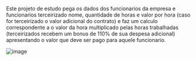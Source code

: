 Este projeto de estudo pega os dados dos funcionarios da empresa e funcionarios terceirizado nome, quantidade de horas e valor por hora (caso for terceirizado o valor adicional do contrato)
e faz um calculo correspondente a o valor da hora multiplicado pelas horas trabalhadas (terceirizados recebem um bonus de 110% de sua despesa adicional)
apresentando o valor que deve ser pago para aquele funcionario.

![image](https://user-images.githubusercontent.com/65792157/201896519-555b477d-2b82-4f66-80e5-ab5784af9304.png)
